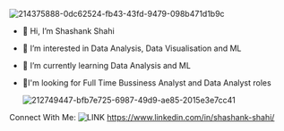 ![214375888-0dc62524-fb43-43fd-9479-098b471d1b9c](https://github.com/user-attachments/assets/e82a8639-3522-44a7-994b-83e45bcf474a) 


- 👋 Hi, I’m Shashank Shahi
- 👀 I’m interested in Data Analysis, Data Visualisation and ML
- 🌱 I’m currently learning Data Analysis and ML
- 🤠I'm looking for Full Time Bussiness Analyst and Data Analyst roles
   
               
     ![212749447-bfb7e725-6987-49d9-ae85-2015e3e7cc41](https://github.com/user-attachments/assets/344605ac-afae-446f-b579-8d5a0ef32be7)


Connect With Me: 
<picture>
 <source media="(prefers-color-scheme: dark)" srcset="https://github.com/user-attachments/assets/17c60c33-3246-405b-94bc-6db9e52ffb2a">
 <source media="(prefers-color-scheme: light)" srcset="https://github.com/user-attachments/assets/17c60c33-3246-405b-94bc-6db9e52ffb2a">
 <img alt="LINK" src="https://github.com/user-attachments/assets/17c60c33-3246-405b-94bc-6db9e52ffb2a">
</picture>
https://www.linkedin.com/in/shashank-shahi/



<!---
shahishashank/shahishashank is a ✨ special ✨ repository because its `README.md` (this file) appears on your GitHub profile.
You can click the Preview link to take a look at your changes.
--->
